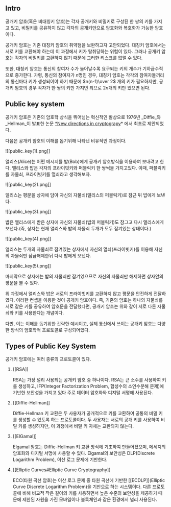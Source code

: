 ## Intro

공개키 암호(혹은 비대칭키 암호)는 각자 공개키와 비밀키로 구성된 한 쌍의 키를 가지고 있고, 비밀키를 공유하지 않고 각자의 공개키만으로 암호화와 복호화가 가능한 암호이다.

공개키 암호는 기존 대칭키 암호의 취약점을 보완하고자 고안되었다. 대칭키 암호에서는 서로 키를 교환해야 하는데 이 과정에서 키가 탈취당하는 위험이 있다. 그러나 공개키 암호는 각자의 비밀키를 교환하지 않기 때문에 그러한 리스크를 없앨 수 있다.

또한, 대칭키 암호는 통신의 참여자 수가 늘어날수록 요구되는 키의 개수가 기하급수적으로 증가한다. 가령, 통신의 참여자가 $n$명인 경우, 대칭키 암호는 각각의 참여자들끼리의 통신마다 키가 생성되어야 하기 때문에 $n(n-1)\over 2$ 개의 키가 필요하지만, 공개키 암호의 경우 각자가 한 쌍의 키만 가지면 되므로 $2n$개의 키만 있으면 된다.

## Public key system

공개키 암호은 기존의 암호학 상식을 뛰어넘는 혁신적인 발상으로 1976년 _Diffie_와 _Hellman_이 발표한 논문 [*New directions in cryptograpy](https://ee.stanford.edu/~hellman/publications/24.pdf)* 에서 최초로 제안되었다.

다음은 공개키 암호의 이해를 돕기위해 나타낸 비유적인 과정이다.

![[public_key(1).png]]

앨리스(Alice)는 어떤 메시지를 밥(Bob)에게 공개키 암호방식을 이용하여 보내려고 한다. 앨리스와 밥은 각자의 프라이빗키와 퍼블릭키 한 쌍씩을 가지고있다. 이때, 퍼블릭키를 자물쇠, 프라이빗키를 열쇠라고 생각해보자.

![[public_key(2).png]]

앨리스는 평문을 상자에 담아 자신의 자물쇠(앨리스의 퍼블릭키)로 잠근 뒤 밥에게 보낸다.

![[public_key(3).png]]

밥은 앨리스에게 받은 상자에 자신의 자물쇠(밥의 퍼블릭키)도 잠그고 다시 앨리스에게 보낸다.(즉, 상자는 현재 앨리스와 밥의 자물쇠 두개가 모두 잠겨있는 상태이다.)

![[public_key(4).png]]

앨리스는 두개의 자물쇠로 잠겨있는 상자에서 자신의 열쇠(프라이빗키)를 이용해 자신의 자물쇠만 잠금해제한뒤 다시 밥에게 보낸다.

![[public_key(5).png]]

마지막으로 상자에는 밥의 자물쇠만 잠겨있으므로 자신의 자물쇠만 해제하면 상자안의 평문을 볼 수 있다.

위 과정에서 앨리스와 밥은 서로의 프라이빗키를 교환하지 않고 평문을 안전하게 전달하였다. 이러한 컨셉을 이용한 것이 공개키 암호이다. 즉, 기존의 암호는 하나의 자물쇠를 서로 같은 키를 공유하여 암호문을 전달했다면, 공개키 암호는 위와 같이 서로 다른 자물쇠와 키를 사용한다는 개념이다.

다만, 이는 이해를 돕기위한 간략한 예시이고, 실제 통신에서 쓰이는 공개키 암호는 다양한 방식의 암호학적 프로토콜로 구성되어있다.

## Types of Public Key System

공개키 암호에는 여러 종류의 프로토콜이 있다.

1. [[RSA]]

    RSA는 가장 널리 사용되는 공개키 암호 중 하나이다. RSA는 큰 소수를 사용하여 키를 생성하고, IFP(Integer Factorization Problem, 합성수의 소인수분해 문제)에 기반한 보안성을 가지고 있다 주로 데이터 암호화와 디지털 서명에 사용된다.

2. [[Diffie-Hellman]]

    Diffie-Hellman 키 교환은 두 사용자가 공개적으로 키를 교환하여 공통의 비밀 키를 생성할 수 있도록 하는 프로토콜이다. 두 사용자는 서로의 공개 키를 사용하여 비밀 키를 생성하지만, 이 과정에서 비밀 키 자체는 교환되지 않는다.

3. [[ElGamal]]

    Elgamal 암호는 Diffie-Hellman 키 교환 방식에 기초하여 만들어졌으며, 메세지의 암호화와 디지털 서명에 사용할 수 있다. Elgamal의 보안성은 DLP(Discrete Logarithm Problem), 이산 로그 문제에 기반한다.

4. [[Elliptic Curves#Elliptic Curve Cryptography]]

    ECC(타원 곡선 암호)는 이산 로그 문제 중 타원 곡선에 기반한 [[ECDLP]](Elliptic Curve Discrete Logarithm Problem)을 기반으로 하는 시스템이다. 다른 프로토콜에 비해 비교적 작은 길이의 키를 사용하면서 높은 수준의 보안성을 제공하기 때문에 제한된 자원을 가진 모바일이나 블록체인과 같은 환경에서 널리 사용된다.
